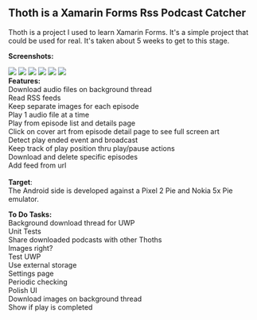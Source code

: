  <H2>Thoth is a Xamarin Forms Rss Podcast Catcher</h2>


Thoth is a project I used to learn Xamarin Forms.  It's a simple project that could be used for real.  It's taken about 5 weeks to get to this stage.<br/>

 <b>Screenshots:</b><br/>

<IMG src="https://github.com/ssorrrell/Thoth/blob/master/Thoth%203%2021072020.png" />

<IMG src="https://github.com/ssorrrell/Thoth/blob/master/Thoth%202%2021072020.png" />

<IMG src="https://github.com/ssorrrell/Thoth/blob/master/Thoth%201%2021072020.png" />

<IMG src="https://github.com/ssorrrell/Thoth/blob/master/Thoth%204%2008072020.png" />

<IMG src="https://github.com/ssorrrell/Thoth/blob/master/Thoth%205%2021072020.png" />

<IMG src="https://github.com/ssorrrell/Thoth/blob/master/Thoth%206%2021072020.png" />
<br/>
 <b>Features:</b><br/>
 Download audio files on background thread<br/>
 Read RSS feeds<br/>
 Keep separate images for each episode<br/>
 Play 1 audio file at a time<br/>
 Play from episode list and details page<br/>
 Click on cover art from episode detail page to see full screen art<br/>
 Detect play ended event and broadcast<br/>
 Keep track of play position thru play/pause actions<br/>
 Download and delete specific episodes<br/>
 Add feed from url<br/>
 <br/>
 <b>Target</b>:<br/>
 The Android side is developed against a Pixel 2 Pie and Nokia 5x Pie emulator.<br/>
 
 <b>To Do Tasks:</b><br/>
 Background download thread for UWP<br/>
 Unit Tests<br/>
 Share downloaded podcasts with other Thoths<br/>
 Images right?<br/>
 Test UWP<br/>
 Use external storage<br/>
 Settings page<br/>
 Periodic checking<br/>
 Polish UI<br/>
 Download images on background thread<br/>
 Show if play is completed<br/>
 
 

